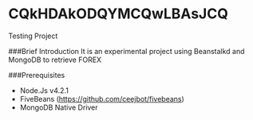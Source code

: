 # CQkHDAkODQYMCQwLBAsJCQ
Testing Project

###Brief Introduction
It is an experimental project using Beanstalkd and MongoDB to retrieve FOREX


###Prerequisites
* Node.Js  v4.2.1
* FiveBeans (https://github.com/ceejbot/fivebeans)
* MongoDB Native Driver
